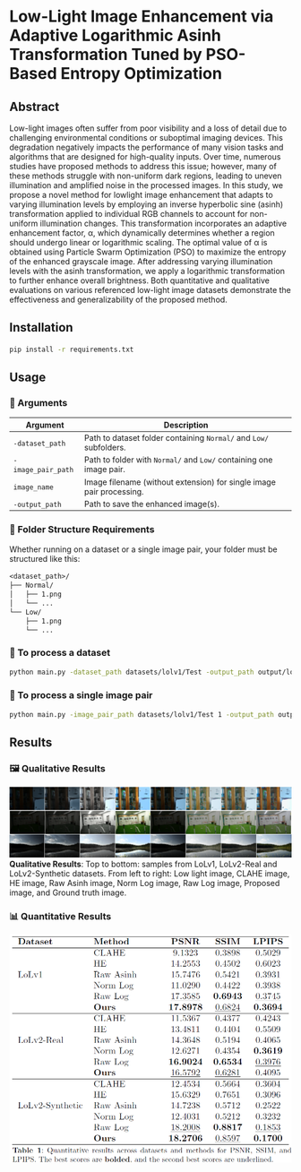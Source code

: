 # Low-Light Image Enhancement via Adaptive Logarithmic Asinh Transformation Tuned by PSO-Based Entropy Optimization

## Abstract



Low-light images often suffer from poor visibility and a loss of detail due to
challenging environmental conditions or suboptimal imaging devices. This degradation
negatively impacts the performance of many vision tasks and algorithms
that are designed for high-quality inputs. Over time, numerous studies have proposed
methods to address this issue; however, many of these methods struggle
with non-uniform dark regions, leading to uneven illumination and amplified
noise in the processed images. In this study, we propose a novel method for lowlight
image enhancement that adapts to varying illumination levels by employing
an inverse hyperbolic sine (asinh) transformation applied to individual RGB
channels to account for non-uniform illumination changes. This transformation
incorporates an adaptive enhancement factor, α, which dynamically determines
whether a region should undergo linear or logarithmic scaling. The optimal value
of α is obtained using Particle Swarm Optimization (PSO) to maximize the
entropy of the enhanced grayscale image. After addressing varying illumination
levels with the asinh transformation, we apply a logarithmic transformation to
further enhance overall brightness. Both quantitative and qualitative evaluations
on various referenced low-light image datasets demonstrate the effectiveness and
generalizability of the proposed method.



## Installation


```bash
pip install -r requirements.txt
```



## Usage



### 🧾 Arguments

| Argument           | Description                                                                 |
|--------------------|-----------------------------------------------------------------------------|
| `-dataset_path`    | Path to dataset folder containing `Normal/` and `Low/` subfolders.          |
| `-image_pair_path` | Path to folder with `Normal/` and `Low/` containing one image pair.         |
| `image_name`       | Image filename (without extension) for single image pair processing.        |
| `-output_path`     | Path to save the enhanced image(s).                                         |

### 📁 Folder Structure Requirements

Whether running on a dataset or a single image pair, your folder must be structured like this:

```
<dataset_path>/
├── Normal/
│   ├── 1.png
│   └── ...
└── Low/
    ├── 1.png
    └── ...
```


### 🔹 To process a dataset

```bash
python main.py -dataset_path datasets/lolv1/Test -output_path output/lolv1
```

### 🔹 To process a single image pair

```bash
python main.py -image_pair_path datasets/lolv1/Test 1 -output_path output/image
```



## Results



### 🖼️ Qualitative Results

![Qualitative Results](figures/dataset_samples.png)
**Qualitative Results**: Top to bottom: samples from LoLv1, LoLv2-Real and LoLv2-Synthetic
datasets. From left to right: Low light image, CLAHE image, HE image, Raw Asinh
image, Norm Log image, Raw Log image, Proposed image, and Ground truth image.

### 📊 Quantitative Results

![Quantitative Results](figures/quantitative_results.png)
